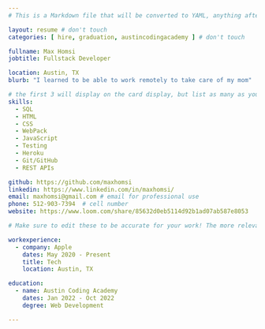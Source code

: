 ```yaml
---
# This is a Markdown file that will be converted to YAML, anything after a `#` is a comment and won't be read. Do not add extra lines, spaces, keys, or notes.

layout: resume # don't touch
categories: [ hire, graduation, austincodingacademy ] # don't touch

fullname: Max Homsi
jobtitle: Fullstack Developer

location: Austin, TX
blurb: "I learned to be able to work remotely to take care of my mom"

# the first 3 will display on the card display, but list as many as you want, they will be visible on your hire page
skills:
  - SQL
  - HTML
  - CSS
  - WebPack
  - JavaScript
  - Testing
  - Heroku
  - Git/GitHub
  - REST APIs

github: https://github.com/maxhomsi
linkedin: https://www.linkedin.com/in/maxhomsi/
email: maxhomsi@gmail.com # email for professional use
phone: 512-903-7394  # cell number
website: https://www.loom.com/share/85632d0eb5114d92b1ad07ab587e8053

# Make sure to edit these to be accurate for your work! The more relevant the better if the role was technical, don't feel like you need to put every job you've had.

workexperience:
  - company: Apple
    dates: May 2020 - Present
    title: Tech
    location: Austin, TX

education:
  - name: Austin Coding Academy
    dates: Jan 2022 - Oct 2022
    degree: Web Development

---
```

